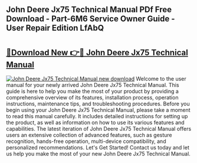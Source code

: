 ## John Deere Jx75 Technical Manual PDf Free Download - Part-6M6 Service Owner Guide - User Repair Edition LfAbQ

# <h2><a href="http://bc95209.oget.top/?id=John+Deere+Jx75+Technical+Manual">🔗Download New 👉🔴 John Deere Jx75 Technical Manual</a></h2>

[![John Deere Jx75 Technical Manual new download](https://i.imgur.com/5g1atiW.png)](http://bc95209.oget.top/?id=John+Deere+Jx75+Technical+Manual)
Welcome to the user manual for your newly arrived John Deere Jx75 Technical Manual. This guide is here to help you make the most of your product by providing a comprehensive overview of its features, installation process, operation instructions, maintenance tips, and troubleshooting procedures. Before you begin using your John Deere Jx75 Technical Manual, please take a moment to read this manual carefully. It includes detailed instructions for setting up the product, as well as information on how to use its various features and capabilities. The latest iteration of John Deere Jx75 Technical Manual offers users an extensive collection of advanced features, such as gesture recognition, hands-free operation, multi-device compatibility, and personalized recommendations. Let's Get Started! Contact us today and let us help you make the most of your new John Deere Jx75 Technical Manual.
